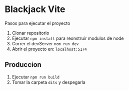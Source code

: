 # Blackjack Vite

Pasos para ejecutar el proyecto

1. Clonar repositorio
2. Ejecutar ```npm install``` para reonstruir modulos de node
3. Correr el devServer ```nom run dev```
4. Abrir el proyecto en: ```localhost:5174```
    
## Produccion

1. Ejecutar ```npm run build```
2. Tomar la carpeta ```dits``` y despegarla